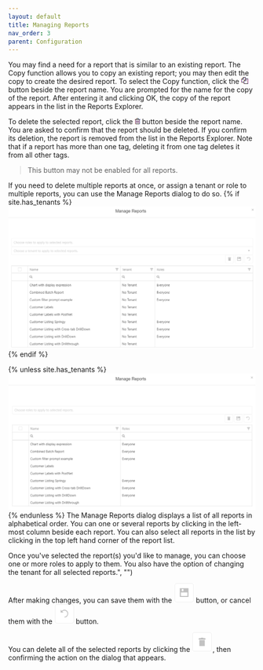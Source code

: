 ```yaml
---
layout: default
title: Managing Reports
nav_order: 3
parent: Configuration
---
```

You may find a need for a report that is similar to an existing report. The Copy function allows you to copy an existing report; you may then edit the copy to create the desired report. To select the Copy function, click the ![](/assets/images/copyicon.png) button beside the report name. You are prompted for the name for the copy of the report. After entering it and clicking OK, the copy of the report appears in the list in the Reports Explorer.

To delete the selected report, click the ![](/assets/images/deleteicon.png) button beside the report name. You are asked to confirm that the report should be deleted. If you confirm its deletion, the report is removed from the list in the Reports Explorer. Note that if a report has more than one tag, deleting it from one tag deletes it from all other tags.

> <span class="glyphicon glyphicon-info-sign" aria-hidden="true"></span> This button may not be enabled for all reports.

If you need to delete multiple reports at once, or assign a tenant or role to multiple reports, you can use the Manage Reports dialog to do so.
{% if site.has_tenants %}
![](/assets/images/managereportstenant.png)
{% endif %}

{% unless site.has_tenants %}
![](/assets/images/managereports.png)
{% endunless %}
 The Manage Reports dialog displays a list of all reports in alphabetical order. You can one or several reports by clicking in the left-most column beside each report. You can also select all reports in the list by clicking in the top left hand corner of the report list.

Once you've selected the report(s) you'd like to manage, you can choose one or more roles to apply to them. You also have the option of changing the tenant for all selected reports.", "")

After making changes, you can save them with the  ![](/assets/images/savechangesbutton.png) button, or cancel them with the ![](/assets/images/cancelchangesbutton.png) button.

You can delete all of the selected reports by clicking the ![](/assets/images/deletereportsbutton.png), then confirming the action on the dialog that appears.